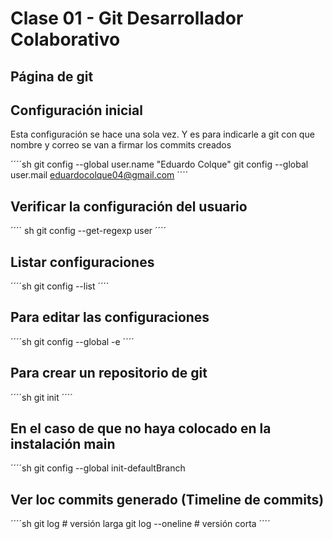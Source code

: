 # Clase 01 - Git Desarrollador Colaborativo

## Página de git


## Configuración inicial
Esta configuración se hace una sola vez. Y es para indicarle a git con que nombre y correo se van a firmar los commits creados

´´´´sh
git config --global user.name "Eduardo Colque"
git config --global user.mail eduardocolque04@gmail.com
´´´´

## Verificar la configuración del usuario
´´´´ sh
git config --get-regexp user 
´´´´

## Listar configuraciones
´´´´sh
git config --list
´´´´

## Para editar las configuraciones
´´´´sh
git config --global -e
´´´´

## Para crear un repositorio de git
´´´´sh
git init
´´´´

## En el caso de que no haya colocado en la instalación main
´´´´sh
git config --global init-defaultBranch

## Ver loc commits generado (Timeline de commits)
´´´´sh
git log # versión larga
git log --oneline # versión corta
´´´´

